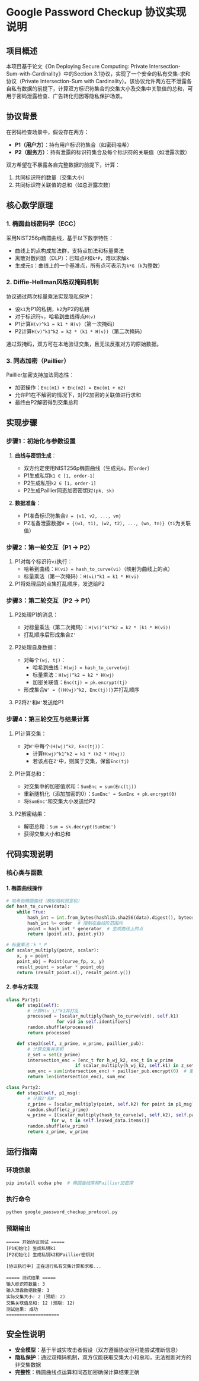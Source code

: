 # Google Password Checkup 协议实现说明

## 项目概述
本项目基于论文《On Deploying Secure Computing: Private Intersection-Sum-with-Cardinality》中的Section 3.1协议，实现了一个安全的私有交集-求和协议（Private Intersection-Sum with Cardinality）。该协议允许两方在不泄露各自私有数据的前提下，计算双方标识符集合的交集大小及交集中关联值的总和，可用于密码泄露检查、广告转化归因等隐私保护场景。


## 协议背景
在密码检查场景中，假设存在两方：
- **P1（用户方）**：持有用户标识符集合（如密码哈希）
- **P2（服务方）**：持有泄露的标识符集合及每个标识符的关联值（如泄露次数）

双方希望在不暴露各自完整数据的前提下，计算：
1. 共同标识符的数量（交集大小）
2. 共同标识符关联值的总和（如总泄露次数）


## 核心数学原理

### 1. 椭圆曲线密码学（ECC）
采用NIST256p椭圆曲线，基于以下数学特性：
- 曲线上的点构成加法群，支持点加法和标量乘法
- 离散对数问题（DLP）：已知点`P`和`k*P`，难以求解`k`
- 生成元`G`：曲线上的一个基准点，所有点可表示为`k*G`（`k`为整数）

### 2. Diffie-Hellman风格双掩码机制
协议通过两次标量乘法实现隐私保护：
- 设`k1`为P1的私钥，`k2`为P2的私钥
- 对于标识符`v`，哈希到曲线得点`H(v)`
- P1计算`H(v)^k1 = k1 * H(v)`（第一次掩码）
- P2计算`H(v)^k1^k2 = k2 * (k1 * H(v))`（第二次掩码）

通过双掩码，双方可在本地验证交集，且无法反推对方的原始数据。

### 3. 同态加密（Paillier）
Paillier加密支持加法同态性：
- 加密操作：`Enc(m1) + Enc(m2) = Enc(m1 + m2)`
- 允许P1在不解密的情况下，对P2加密的关联值进行求和
- 最终由P2解密得到交集总和


## 实现步骤

### 步骤1：初始化与参数设置
1. **曲线与密钥生成**：
   - 双方约定使用NIST256p椭圆曲线（生成元`G`，阶`order`）
   - P1生成私钥`k1 ∈ [1, order-1]`
   - P2生成私钥`k2 ∈ [1, order-1]`
   - P2生成Paillier同态加密密钥对`(pk, sk)`

2. **数据准备**：
   - P1准备标识符集合`V = {v1, v2, ..., vm}`
   - P2准备泄露数据`W = {(w1, t1), (w2, t2), ..., (wn, tn)}`（`ti`为关联值）


### 步骤2：第一轮交互（P1 → P2）
1. P1对每个标识符`vi`执行：
   - 哈希到曲线：`H(vi) = hash_to_curve(vi)`（映射为曲线上的点）
   - 标量乘法（第一次掩码）：`H(vi)^k1 = k1 * H(vi)`
2. P1将处理后的点集打乱顺序，发送给P2


### 步骤3：第二轮交互（P2 → P1）
1. P2处理P1的消息：
   - 对标量乘法（第二次掩码）：`H(vi)^k1^k2 = k2 * (k1 * H(vi))`
   - 打乱顺序后形成集合`Z'`

2. P2处理自身数据：
   - 对每个`(wj, tj)`：
     - 哈希到曲线：`H(wj) = hash_to_curve(wj)`
     - 标量乘法：`H(wj)^k2 = k2 * H(wj)`
     - 加密关联值：`Enc(tj) = pk.encrypt(tj)`
   - 形成集合`W' = {(H(wj)^k2, Enc(tj))}`并打乱顺序

3. P2将`Z'`和`W'`发送给P1


### 步骤4：第三轮交互与结果计算
1. P1计算交集：
   - 对`W'`中每个`(H(wj)^k2, Enc(tj))`：
     - 计算`H(wj)^k1^k2 = k1 * (k2 * H(wj))`
     - 若该点在`Z'`中，则属于交集，保留`Enc(tj)`

2. P1计算总和：
   - 对交集中的加密值求和：`SumEnc = sum(Enc(tj))`
   - 重新随机化（添加加密的0）：`SumEnc' = SumEnc + pk.encrypt(0)`
   - 将`SumEnc'`和交集大小发送给P2

3. P2解密结果：
   - 解密总和：`Sum = sk.decrypt(SumEnc')`
   - 获得交集大小和总和


## 代码实现说明

### 核心类与函数

#### 1. 椭圆曲线操作
```python
# 哈希到椭圆曲线（模拟随机预言机）
def hash_to_curve(data):
    while True:
        hash_int = int.from_bytes(hashlib.sha256(data).digest(), byteorder='big')
        hash_int %= order  # 限制在曲线阶范围内
        point = hash_int * generator  # 生成曲线上的点
        return (point.x(), point.y())

# 标量乘法：k * P
def scalar_multiply(point, scalar):
    x, y = point
    point_obj = Point(curve_fp, x, y)
    result_point = scalar * point_obj
    return (result_point.x(), result_point.y())
```

#### 2. 参与方实现
```python
class Party1:
    def step1(self):
        # 计算H(v_i)^k1并打乱
        processed = [scalar_multiply(hash_to_curve(vid), self.k1) 
                   for vid in self.identifiers]
        random.shuffle(processed)
        return processed

    def step3(self, z_prime, w_prime, paillier_pub):
        # 计算交集并求和
        z_set = set(z_prime)
        intersection_enc = [enc_t for h_wj_k2, enc_t in w_prime 
                          if scalar_multiply(h_wj_k2, self.k1) in z_set]
        sum_enc = sum(intersection_enc) + paillier_pub.encrypt(0)  # 重新随机化
        return len(intersection_enc), sum_enc

class Party2:
    def step2(self, p1_msg):
        # 计算Z'和W'
        z_prime = [scalar_multiply(point, self.k2) for point in p1_msg]
        random.shuffle(z_prime)
        w_prime = [(scalar_multiply(hash_to_curve(w), self.k2), self.paillier_pub.encrypt(t))
                 for w, t in self.leaked_data.items()]
        random.shuffle(w_prime)
        return z_prime, w_prime
```


## 运行指南

### 环境依赖
```bash
pip install ecdsa phe  # 椭圆曲线库和Paillier加密库
```

### 执行命令
```bash
python google_password_checkup_protocol.py
```

### 预期输出
```
===== 开始协议测试 =====
[P1初始化] 生成私钥k1
[P2初始化] 生成私钥k2和Paillier密钥对

[协议执行中] 正在进行私有交集计算和求和...

===== 测试结果 =====
输入标识符数量: 3
输入泄露数据数量: 3
实际交集大小: 2 (预期: 2)
交集关联值总和: 12 (预期: 12)
测试结果: 成功
====================
```


## 安全性说明
- **安全模型**：基于半诚实攻击者假设（双方遵循协议但可能尝试推断信息）
- **隐私保护**：通过双掩码机制，双方仅能获取交集大小和总和，无法推断对方的非交集数据
- **完整性**：椭圆曲线点运算和同态加密确保计算结果正确
